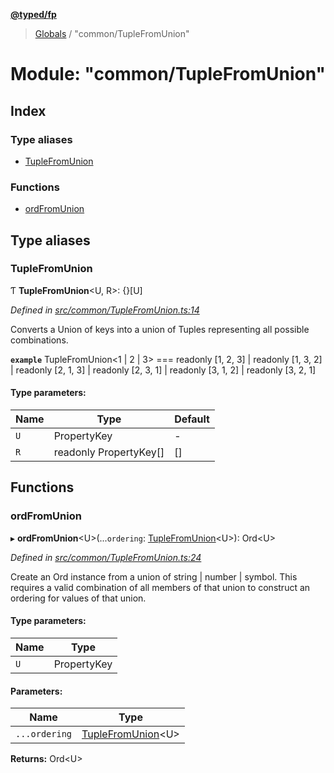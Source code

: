 **[@typed/fp](../README.md)**

> [Globals](../globals.md) / "common/TupleFromUnion"

# Module: "common/TupleFromUnion"

## Index

### Type aliases

* [TupleFromUnion](_common_tuplefromunion_.md#tuplefromunion)

### Functions

* [ordFromUnion](_common_tuplefromunion_.md#ordfromunion)

## Type aliases

### TupleFromUnion

Ƭ  **TupleFromUnion**\<U, R>: {}[U]

*Defined in [src/common/TupleFromUnion.ts:14](https://github.com/TylorS/typed-fp/blob/41076ce/src/common/TupleFromUnion.ts#L14)*

Converts a Union of keys into a union of Tuples representing all possible combinations.

**`example`** 
TupleFromUnion<1 | 2 | 3> === readonly [1, 2, 3]
 | readonly [1, 3, 2]
 | readonly [2, 1, 3]
 | readonly [2, 3, 1]
 | readonly [3, 1, 2]
 | readonly [3, 2, 1]

#### Type parameters:

Name | Type | Default |
------ | ------ | ------ |
`U` | PropertyKey | - |
`R` | readonly PropertyKey[] | [] |

## Functions

### ordFromUnion

▸ **ordFromUnion**\<U>(...`ordering`: [TupleFromUnion](_common_tuplefromunion_.md#tuplefromunion)\<U>): Ord\<U>

*Defined in [src/common/TupleFromUnion.ts:24](https://github.com/TylorS/typed-fp/blob/41076ce/src/common/TupleFromUnion.ts#L24)*

Create an Ord instance from a union of string | number | symbol. This requires a valid
combination of all members of that union to construct an ordering for values of that union.

#### Type parameters:

Name | Type |
------ | ------ |
`U` | PropertyKey |

#### Parameters:

Name | Type |
------ | ------ |
`...ordering` | [TupleFromUnion](_common_tuplefromunion_.md#tuplefromunion)\<U> |

**Returns:** Ord\<U>
